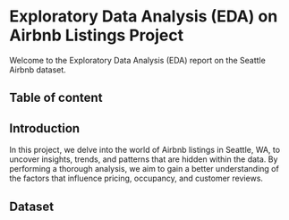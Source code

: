 # Exploratory Data Analysis (EDA) on Airbnb Listings Project
Welcome to the Exploratory Data Analysis (EDA) report on the Seattle Airbnb dataset.

## Table of content

## Introduction
 In this project, we delve into the world of Airbnb listings in Seattle, WA, to uncover insights, trends, and patterns that are hidden within the data. By performing a thorough analysis, we aim to gain a better understanding of the factors that influence pricing, occupancy, and customer reviews.

## Dataset
